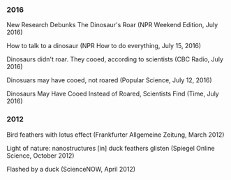 ### 2016

New Research Debunks The Dinosaur's Roar (NPR Weekend Edition, July 2016)

How to talk to a dinosaur (NPR How to do everything, July 15, 2016)

Dinosaurs didn't roar. They cooed, according to scientists (CBC Radio, July 2016)

Dinosuars may have cooed, not roared (Popular Science, July 12, 2016)

Dinosaurs May Have Cooed Instead of Roared, Scientists Find (Time, July 2016)

### 2012

Bird feathers with lotus effect (Frankfurter Allgemeine Zeitung, March 2012)

Light of nature: nanostructures [in] duck feathers glisten (Spiegel Online Science, October 2012)

Flashed by a duck (ScienceNOW, April 2012)
